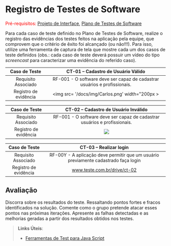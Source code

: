 # Registro de Testes de Software

<span style="color:red">Pré-requisitos: <a href="3-Projeto de Interface.md"> Projeto de Interface</a></span>, <a href="8-Plano de Testes de Software.md"> Plano de Testes de Software</a>

Para cada caso de teste definido no Plano de Testes de Software, realize o registro das evidências dos testes feitos na aplicação pela equipe, que comprovem que o critério de êxito foi alcançado (ou não!!!). Para isso, utilize uma ferramenta de captura de tela que mostre cada um dos casos de teste definidos (obs.: cada caso de teste deverá possuir um vídeo do tipo _screencast_ para caracterizar uma evidência do referido caso).

| **Caso de Teste** 	| **CT-01 – Cadastro de Usuário Válido** 	|
|:---:	|:---:	|
|	Requisito Associado 	| RF-001 - O software deve ser capaz de cadastrar usuários e profissionais. |
|Registro de evidência | <img src= '/docs/img/Carlos.png' width="200px > |

| **Caso de Teste** 	| **CT-02 – Cadastro de Usuário Inválido** 	|
|:---:	|:---:	|
|	Requisito Associado 	| RF-001 - O software deve ser capaz de cadastrar usuários e profissionais. |
|Registro de evidência | <img src= '/docs/video/CT-02-ProFinder-teste-de-cadastro-invalido.mp4' width="200px"> |

| **Caso de Teste** 	| **CT-03 – Realizar login** 	|
|:---:	|:---:	|
|	Requisito Associado 	| RF-00Y - A aplicação deve permitir que um usuário previamente cadastrado faça login |
|Registro de evidência | www.teste.com.br/drive/ct-02 |

## Avaliação

Discorra sobre os resultados do teste. Ressaltando pontos fortes e fracos identificados na solução. Comente como o grupo pretende atacar esses pontos nas próximas iterações. Apresente as falhas detectadas e as melhorias geradas a partir dos resultados obtidos nos testes.

> **Links Úteis**:
> - [Ferramentas de Test para Java Script](https://geekflare.com/javascript-unit-testing/)
